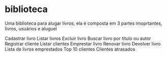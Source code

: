 # biblioteca

Uma biblioteca para alugar livros, ela é composta em 3 partes imoprtantes, livros, usuários e aluguel

Cadastrar livro
Listar livros
Excluir livro
Buscar livro por título ou autor
Registrar cliente
Listar clientes
Emprestar livro
Renovar livro
Devolver livro
Lista de livros emprestados
Top 10 clientes
Clientes atrasados
